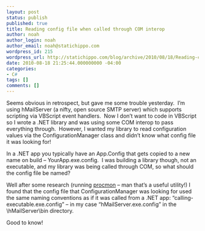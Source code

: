 ```yaml
---
layout: post
status: publish
published: true
title: Reading config file when called through COM interop
author: noah
author_login: noah
author_email: noah@statichippo.com
wordpress_id: 215
wordpress_url: http://statichippo.com/blog/archive/2010/08/18/Reading-config-file-when-called-through-COM-interop.aspx
date: 2010-08-18 21:25:44.000000000 -04:00
categories:
- C#
tags: []
comments: []
---
```


Seems obvious in retrospect, but gave me some trouble yesterday.  I’m using hMailServer (a nifty, open source SMTP server) which supports scripting via VBScript event handlers.  Now I don’t want to code in VBScript so I wrote a .NET library and was using some COM interop to pass everything through.  However, I wanted my library to read configuration values via the ConfigurationManager class and didn’t know what config file it was looking for!
  
In a .NET app you typically have an App.Config that gets copied to a new name on build – YourApp.exe.config.  I was building a library though, not an executable, and my library was being called through COM, so what should the config file be named?
  
Well after some research (running [procmon](http://technet.microsoft.com/en-us/sysinternals/bb896645.aspx) – man that’s a useful utility!) I found that the config file that ConfigurationManager was looking for used the same naming conventions as if it was called from a .NET app: “calling-executable.exe.config” – in my case “hMailServer.exe.config” in the \hMailServer\bin directory.
  
Good to know!
